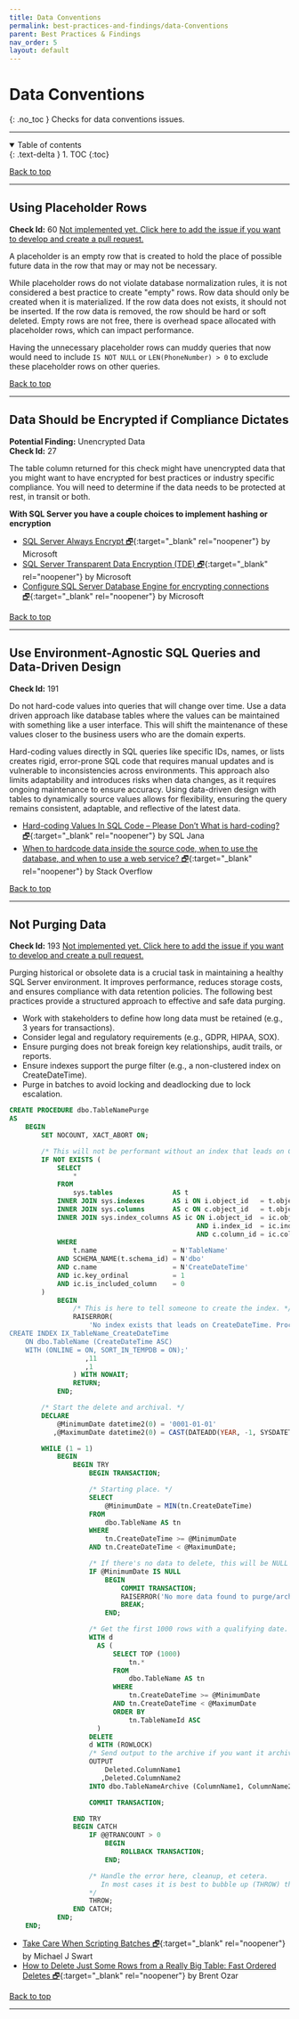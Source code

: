```yaml
---
title: Data Conventions
permalink: best-practices-and-findings/data-Conventions
parent: Best Practices & Findings
nav_order: 5
layout: default
---
```


# Data Conventions
{: .no_toc }
Checks for data conventions issues.

---

<details open markdown="block">
  <summary>
    Table of contents
  </summary>
  {: .text-delta }
1. TOC
{:toc}
</details>

[Back to top](#top)

---

<a name="60"/><a name="do-not-use-placeholder-rows"/>

## Using Placeholder Rows
**Check Id:** 60 [Not implemented yet. Click here to add the issue if you want to develop and create a pull request.](https://github.com/kevinmartintech/sp_Develop/issues/new?assignees=&labels=enhancement&template=feature_request.md&title=Using+Placeholder+Rows)

A placeholder is an empty row that is created to hold the place of possible future data in the row that may or may not be necessary.

While placeholder rows do not violate database normalization rules, it is not considered a best practice to create "empty" rows. Row data should only be created when it is materialized. If the row data does not exists, it should not be inserted. If the row data is removed, the row should be hard or soft deleted. Empty rows are not free, there is overhead space allocated with placeholder rows, which can impact performance.

 Having the unnecessary placeholder rows can muddy queries that now would need to include ```IS NOT NULL``` or ```LEN(PhoneNumber) > 0``` to exclude these placeholder rows on other queries.

[Back to top](#top)

---

<a name="27"/>

## Data Should be Encrypted if Compliance Dictates
**Potential Finding:** <a name="unencrypted-data"/>Unencrypted Data<br/>
**Check Id:** 27

The table column returned for this check might have unencrypted data that you might want to have encrypted for best practices or industry specific compliance. You will need to determine if the data needs to be protected at rest, in transit or both.

**With SQL Server you have a couple choices to implement hashing or encryption**

- [SQL Server Always Encrypt 🗗](https://docs.microsoft.com/en-us/sql/relational-databases/security/encryption/always-encrypted-database-engine){:target="_blank" rel="noopener"} by Microsoft
- [SQL Server Transparent Data Encryption (TDE) 🗗](https://docs.microsoft.com/en-us/sql/relational-databases/security/encryption/transparent-data-encryption){:target="_blank" rel="noopener"} by Microsoft
- [Configure SQL Server Database Engine for encrypting connections 🗗](https://learn.microsoft.com/en-us/sql/database-engine/configure-windows/configure-sql-server-encryption){:target="_blank" rel="noopener"} by Microsoft

[Back to top](#top)

---

<a name="191"/>

## Use Environment-Agnostic SQL Queries and Data-Driven Design
**Check Id:** 191

Do not hard-code values into queries that will change over time. Use a data driven approach like database tables where the values can be maintained with something like a user interface. This will shift the maintenance of these values closer to the business users who are the domain experts.

Hard-coding values directly in SQL queries like specific IDs, names, or lists creates rigid, error-prone SQL code that requires manual updates and is vulnerable to inconsistencies across environments. This approach also limits adaptability and introduces risks when data changes, as it requires ongoing maintenance to ensure accuracy. Using data-driven design with tables to dynamically source values allows for flexibility, ensuring the query remains consistent, adaptable, and reflective of the latest data.

- [Hard-coding Values In SQL Code – Please Don’t
What is hard-coding? 🗗](https://sqljana.wordpress.com/2017/03/25/hard-coding-values-in-sql-code-please-dont/){:target="_blank" rel="noopener"} by SQL Jana
- [When to hardcode data inside the source code, when to use the database, and when to use a web service? 🗗](https://stackoverflow.com/questions/33576980/when-to-hardcode-data-inside-the-source-code-when-to-use-the-database-and-when/33850208#33850208){:target="_blank" rel="noopener"} by Stack Overflow

[Back to top](#top)

---

<a name="193"/>

## Not Purging Data
**Check Id:** 193 [Not implemented yet. Click here to add the issue if you want to develop and create a pull request.](https://github.com/kevinmartintech/sp_Develop/issues/new?assignees=&labels=enhancement&template=feature_request.md&title=Not+Purging+Data)

Purging historical or obsolete data is a crucial task in maintaining a healthy SQL Server environment. It improves performance, reduces storage costs, and ensures compliance with data retention policies. The following best practices provide a structured approach to effective and safe data purging.

* Work with stakeholders to define how long data must be retained (e.g., 3 years for transactions).
* Consider legal and regulatory requirements (e.g., GDPR, HIPAA, SOX).
* Ensure purging does not break foreign key relationships, audit trails, or reports.
* Ensure indexes support the purge filter (e.g., a non-clustered index on CreateDateTime).
* Purge in batches to avoid locking and deadlocking due to lock escalation. 

```sql
CREATE PROCEDURE dbo.TableNamePurge
AS
    BEGIN
        SET NOCOUNT, XACT_ABORT ON;

        /* This will not be performant without an index that leads on CreateDateTime. */
        IF NOT EXISTS (
            SELECT
                *
            FROM
                sys.tables               AS t
            INNER JOIN sys.indexes       AS i ON i.object_id   = t.object_id
            INNER JOIN sys.columns       AS c ON c.object_id   = t.object_id
            INNER JOIN sys.index_columns AS ic ON i.object_id  = ic.object_id
                                               AND i.index_id  = ic.index_id
                                               AND c.column_id = ic.column_id
            WHERE
                t.name                   = N'TableName'
            AND SCHEMA_NAME(t.schema_id) = N'dbo'
            AND c.name                   = N'CreateDateTime'
            AND ic.key_ordinal           = 1
            AND ic.is_included_column    = 0
        )
            BEGIN
                /* This is here to tell someone to create the index. */
                RAISERROR(
                    'No index exists that leads on CreateDateTime. Process can''t run without it. Please create this index:
CREATE INDEX IX_TableName_CreateDateTime
    ON dbo.TableName (CreateDateTime ASC)
    WITH (ONLINE = ON, SORT_IN_TEMPDB = ON);'
                   ,11
                   ,1
                ) WITH NOWAIT;
                RETURN;
            END;

        /* Start the delete and archival. */
        DECLARE
            @MinimumDate datetime2(0) = '0001-01-01'
           ,@MaximumDate datetime2(0) = CAST(DATEADD(YEAR, -1, SYSDATETIME()) AS date);

        WHILE (1 = 1)
            BEGIN
                BEGIN TRY
                    BEGIN TRANSACTION;

                    /* Starting place. */
                    SELECT
                        @MinimumDate = MIN(tn.CreateDateTime)
                    FROM
                        dbo.TableName AS tn
                    WHERE
                        tn.CreateDateTime >= @MinimumDate
                    AND tn.CreateDateTime < @MaximumDate;

                    /* If there's no data to delete, this will be NULL and we can exit. */
                    IF @MinimumDate IS NULL
                        BEGIN
                            COMMIT TRANSACTION;
                            RAISERROR('No more data found to purge/archive, exiting.', 0, 1) WITH NOWAIT;
                            BREAK;
                        END;

                    /* Get the first 1000 rows with a qualifying date. */
                    WITH d
                      AS (
                          SELECT TOP (1000)
                              tn.*
                          FROM
                              dbo.TableName AS tn
                          WHERE
                              tn.CreateDateTime >= @MinimumDate
                          AND tn.CreateDateTime < @MaximumDate
                          ORDER BY
                              tn.TableNameId ASC
                      )
                    DELETE
                    d WITH (ROWLOCK)
                    /* Send output to the archive if you want it archived. */
                    OUTPUT
                        Deleted.ColumnName1
                       ,Deleted.ColumnName2
                    INTO dbo.TableNameArchive (ColumnName1, ColumnName2);

                    COMMIT TRANSACTION;

                END TRY
                BEGIN CATCH
                    IF @@TRANCOUNT > 0
                        BEGIN
                            ROLLBACK TRANSACTION;
                        END;

                    /* Handle the error here, cleanup, et cetera.
                       In most cases it is best to bubble up (THROW) the error to the application/client to be displayed to the user and logged.
                    */
                    THROW;
                END CATCH;
            END;
    END;
```

- [Take Care When Scripting Batches 🗗](https://michaeljswart.com/2014/09/take-care-when-scripting-batches/){:target="_blank" rel="noopener"} by Michael J Swart
- [How to Delete Just Some Rows from a Really Big Table: Fast Ordered Deletes 🗗](https://www.brentozar.com/archive/2018/04/how-to-delete-just-some-rows-from-a-really-big-table/){:target="_blank" rel="noopener"} by Brent Ozar

[Back to top](#top)

---
<br>
<br>
<br>
<br>
<br>
<br>
<br>
<br>
<br>
<br>
<br>
<br>
<br>
<br>
<br>
<br>
<br>
<br>
<br>
<br>
<br>
<br>
<br>
<br>
<br>
<br>
<br>
<br>
<br>
<br>
<br>
<br>
<br>
<br>
<br>
<br>
<br>